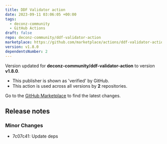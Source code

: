 ```yaml
---
title: DDF Validator action
date: 2023-09-11 03:06:05 +00:00
tags:
  - deconz-community
  - GitHub Actions
draft: false
repo: deconz-community/ddf-validator-action
marketplace: https://github.com/marketplace/actions/ddf-validator-action
version: v1.8.0
dependentsNumber: 2
---
```



Version updated for **deconz-community/ddf-validator-action** to version **v1.8.0**.
- This publisher is shown as 'verified' by GitHub.
- This action is used across all versions by **2** repositories.

Go to the [GitHub Marketplace](https://github.com/marketplace/actions/ddf-validator-action) to find the latest changes.

## Release notes

### Minor Changes

-   7c07c41: Update deps

